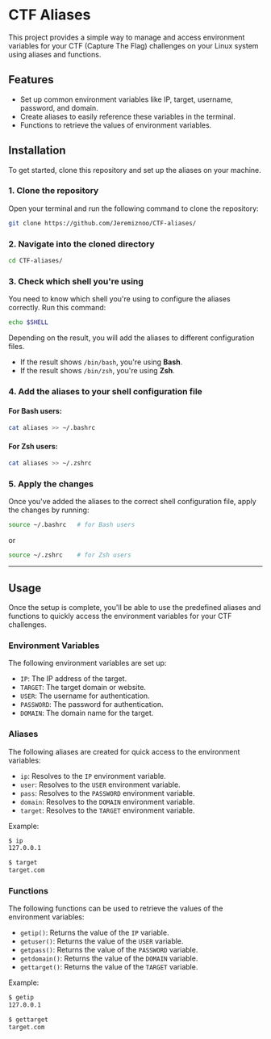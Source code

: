 # CTF Aliases

This project provides a simple way to manage and access environment variables for your CTF (Capture The Flag) challenges on your Linux system using aliases and functions.

## Features
- Set up common environment variables like IP, target, username, password, and domain.
- Create aliases to easily reference these variables in the terminal.
- Functions to retrieve the values of environment variables.

## Installation

To get started, clone this repository and set up the aliases on your machine.

### 1. Clone the repository

Open your terminal and run the following command to clone the repository:

```bash
git clone https://github.com/Jeremiznoo/CTF-aliases/
```

### 2. Navigate into the cloned directory

```bash
cd CTF-aliases/
```

### 3. Check which shell you're using

You need to know which shell you're using to configure the aliases correctly. Run this command:

```bash
echo $SHELL
```

Depending on the result, you will add the aliases to different configuration files.

- If the result shows `/bin/bash`, you're using **Bash**.
- If the result shows `/bin/zsh`, you're using **Zsh**.

### 4. Add the aliases to your shell configuration file

#### For **Bash** users:
```bash
cat aliases >> ~/.bashrc
```

#### For **Zsh** users:
```bash
cat aliases >> ~/.zshrc
```

### 5. Apply the changes

Once you've added the aliases to the correct shell configuration file, apply the changes by running:

```bash
source ~/.bashrc   # for Bash users
```
or
```bash
source ~/.zshrc    # for Zsh users
```

---

## Usage

Once the setup is complete, you'll be able to use the predefined aliases and functions to quickly access the environment variables for your CTF challenges.

### Environment Variables
The following environment variables are set up:

- `IP`: The IP address of the target.
- `TARGET`: The target domain or website.
- `USER`: The username for authentication.
- `PASSWORD`: The password for authentication.
- `DOMAIN`: The domain name for the target.

### Aliases

The following aliases are created for quick access to the environment variables:

- `ip`: Resolves to the `IP` environment variable.
- `user`: Resolves to the `USER` environment variable.
- `pass`: Resolves to the `PASSWORD` environment variable.
- `domain`: Resolves to the `DOMAIN` environment variable.
- `target`: Resolves to the `TARGET` environment variable.

Example:

```bash
$ ip
127.0.0.1

$ target
target.com
```

### Functions

The following functions can be used to retrieve the values of the environment variables:

- `getip()`: Returns the value of the `IP` variable.
- `getuser()`: Returns the value of the `USER` variable.
- `getpass()`: Returns the value of the `PASSWORD` variable.
- `getdomain()`: Returns the value of the `DOMAIN` variable.
- `gettarget()`: Returns the value of the `TARGET` variable.

Example:

```bash
$ getip
127.0.0.1

$ gettarget
target.com
```
